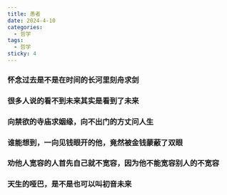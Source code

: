```yaml
---
title: 愚者
date: 2024-4-10
categories:
  - 哲学
tags:
  - 哲学
sticky: 4
---
```


### 怀念过去是不是在时间的长河里刻舟求剑

### 很多人说的看不到未来其实是看到了未来

### 向禁欲的寺庙求姻缘，向不出门的方丈问人生

### 谁能想到，一向见钱眼开的他，竟然被金钱蒙蔽了双眼

### 劝他人宽容的人首先自己就不宽容，因为他不能宽容别人的不宽容

### 天生的哑巴，是不是也可以叫初音未来
